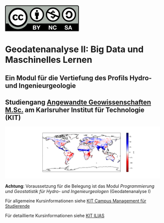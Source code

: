 
[![License](by-nc-sa.svg)](https://creativecommons.org/licenses/by-nc-sa/4.0/)

# Geodatenanalyse II: Big Data und Maschinelles Lernen

## Ein Modul für die Vertiefung des Profils Hydro- und Ingenieurgeologie
## Studiengang <a href="https://www.agw.kit.edu/9269.php" target="_blank">Angewandte Geowissenschaften M.Sc.</a> am Karlsruher Institut für Technologie (KIT)

![alt text](geodaten.png "Geodaten Beispiel")

**Achtung**: Voraussetzung für die Belegung ist das Modul *Programmierung und Geostatistik für Hydro- und Ingenieurgeologen* (Geodatenanalyse I)

Für allgemeine Kursinformationen siehe [KIT Campus Management für Studierende](https://campus.kit.edu/campus/all/event.asp?objgguid=0x9E0ED35209524E4B8EFD41905620A461&from=vvz&gguid=0xD6CFF3C1DC494F37BA74C1FF29E6D7DC&mode=own&tguid=0x36588A116C38417CAA9C1861FE6D8370)

Für detaillierte Kursinformationen siehe [KIT ILIAS](https://ilias.studium.kit.edu/ilias.php?baseClass=ilrepositorygui&ref_id=2639928)


